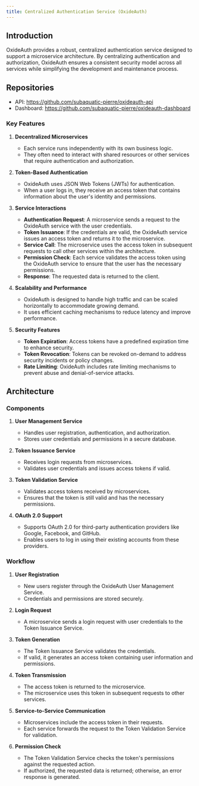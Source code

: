 ```yaml
---
title: Centralized Authentication Service (OxideAuth)
---
```


## Introduction

OxideAuth provides a robust, centralized authentication service designed to support a microservice architecture. By centralizing authentication and authorization, OxideAuth ensures a consistent security model across all services while simplifying the development and maintenance process.

## Repositories

- API: https://github.com/subaquatic-pierre/oxideauth-api
- Dashboard: https://github.com/subaquatic-pierre/oxideauth-dashboard

### Key Features

1. **Decentralized Microservices**

   - Each service runs independently with its own business logic.
   - They often need to interact with shared resources or other services that require authentication and authorization.

2. **Token-Based Authentication**

   - OxideAuth uses JSON Web Tokens (JWTs) for authentication.
   - When a user logs in, they receive an access token that contains information about the user's identity and permissions.

3. **Service Interactions**

   - **Authentication Request**: A microservice sends a request to the OxideAuth service with the user credentials.
   - **Token Issuance**: If the credentials are valid, the OxideAuth service issues an access token and returns it to the microservice.
   - **Service Call**: The microservice uses the access token in subsequent requests to call other services within the architecture.
   - **Permission Check**: Each service validates the access token using the OxideAuth service to ensure that the user has the necessary permissions.
   - **Response**: The requested data is returned to the client.

4. **Scalability and Performance**

   - OxideAuth is designed to handle high traffic and can be scaled horizontally to accommodate growing demand.
   - It uses efficient caching mechanisms to reduce latency and improve performance.

5. **Security Features**
   - **Token Expiration**: Access tokens have a predefined expiration time to enhance security.
   - **Token Revocation**: Tokens can be revoked on-demand to address security incidents or policy changes.
   - **Rate Limiting**: OxideAuth includes rate limiting mechanisms to prevent abuse and denial-of-service attacks.

## Architecture

### Components

1. **User Management Service**

   - Handles user registration, authentication, and authorization.
   - Stores user credentials and permissions in a secure database.

2. **Token Issuance Service**

   - Receives login requests from microservices.
   - Validates user credentials and issues access tokens if valid.

3. **Token Validation Service**

   - Validates access tokens received by microservices.
   - Ensures that the token is still valid and has the necessary permissions.

4. **OAuth 2.0 Support**
   - Supports OAuth 2.0 for third-party authentication providers like Google, Facebook, and GitHub.
   - Enables users to log in using their existing accounts from these providers.

### Workflow

1. **User Registration**

   - New users register through the OxideAuth User Management Service.
   - Credentials and permissions are stored securely.

2. **Login Request**

   - A microservice sends a login request with user credentials to the Token Issuance Service.

3. **Token Generation**

   - The Token Issuance Service validates the credentials.
   - If valid, it generates an access token containing user information and permissions.

4. **Token Transmission**

   - The access token is returned to the microservice.
   - The microservice uses this token in subsequent requests to other services.

5. **Service-to-Service Communication**

   - Microservices include the access token in their requests.
   - Each service forwards the request to the Token Validation Service for validation.

6. **Permission Check**
   - The Token Validation Service checks the token's permissions against the requested action.
   - If authorized, the requested data is returned; otherwise, an error response is generated.

